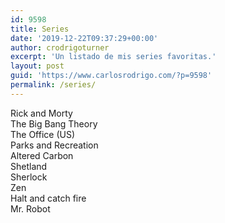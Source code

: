 ```yaml
---
id: 9598
title: Series
date: '2019-12-22T09:37:29+00:00'
author: crodrigoturner
excerpt: 'Un listado de mis series favoritas.'
layout: post
guid: 'https://www.carlosrodrigo.com/?p=9598'
permalink: /series/
---
```


Rick and Morty  
The Big Bang Theory  
The Office (US)  
Parks and Recreation  
Altered Carbon  
Shetland  
Sherlock  
Zen  
Halt and catch fire  
Mr. Robot